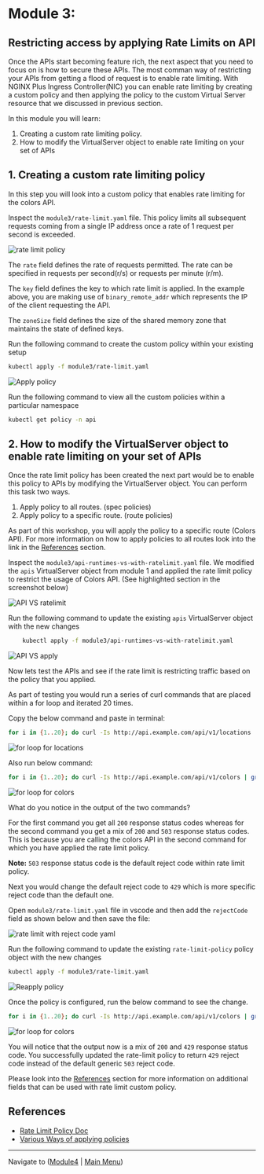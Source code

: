 # Module 3:

## Restricting access by applying Rate Limits on API

Once the APIs start becoming feature rich, the next aspect that you need to focus on is how to secure these APIs. The most comman way of restricting your APIs from getting a flood of request is to enable rate limiting. With NGINX Plus Ingress Controller(NIC) you can enable rate limiting by creating a custom policy and then applying the policy to the custom Virtual Server resource that we discussed in previous section.   

In this module you will learn:

1. Creating a custom rate limiting policy. 
2. How to modify the VirtualServer object to enable rate limiting on your set of APIs
 
## 1. Creating a custom rate limiting policy

In this step you will look into a custom policy that enables rate limiting for the colors API.

Inspect the `module3/rate-limit.yaml` file. This policy limits all subsequent requests coming from a single IP address once a rate of 1 request per second is exceeded. 

![rate limit policy](media/module3_rate-limit-policy.png)

The `rate` field defines the rate of requests permitted. The rate can be specified in requests per second(r/s) or requests per minute (r/m).

The `key` field defines the key to which rate limit is applied. In the example above, you are making use of `binary_remote_addr` which represents the IP of the client requesting the API.

The `zoneSize` field defines the size of the shared memory zone that maintains the state of defined keys.

Run the following command to create the custom policy within your existing setup

```bash
kubectl apply -f module3/rate-limit.yaml
```

![Apply policy](media/module3_apply-policy.png)

Run the following command to view all the custom policies within a particular namespace

```bash
kubectl get policy -n api
```

## 2. How to modify the VirtualServer object to enable rate limiting on your set of APIs

Once the rate limit policy has been created the next part would be to enable this policy to APIs by modifying the VirtualServer object. You can perform this task two ways.

1. Apply policy to all routes. (spec policies)
2. Apply policy to a specific route. (route policies)

As part of this workshop, you will apply the policy to a specific route (Colors API). For more information on how to apply policies to all routes look into the link in the [References](#references) section.

Inspect the `module3/api-runtimes-vs-with-ratelimit.yaml` file. We modified the `apis` VirtualServer object from module 1 and applied the rate limit policy to restrict the usage of Colors API. (See highlighted section in the screenshot below)

![API VS ratelimit](media/module3_api_vs_ratelimit.png)

Run the following command to update the existing `apis` VirtualServer object with the new changes

```bash
    kubectl apply -f module3/api-runtimes-vs-with-ratelimit.yaml
```

![API VS apply](media/module3_api_vs_apply.png)

Now lets test the APIs and see if the rate limit is restricting traffic based on the policy that you applied.

As part of testing you would run a series of curl commands that are placed within a for loop and iterated 20 times.

Copy the below command and paste in terminal:

```bash
for i in {1..20}; do curl -Is http://api.example.com/api/v1/locations | grep "HTTP"; done
```

![for loop for locations](media/module3_test_locations.png)

Also run below command:

```bash
for i in {1..20}; do curl -Is http://api.example.com/api/v1/colors | grep "HTTP"; done
```

![for loop for colors](media/module3_test_colors.png)

What do you notice in the output of the two commands? 

For the first command you get all `200` response status codes whereas for the second command you get a mix of `200` and `503` response status codes. This is because you are calling the colors API in the second command for which you have applied the rate limit policy.

**Note:** `503` response status code is the default reject code within rate limit policy.

Next you would change the default reject code to `429` which is more specific reject code than the default one.

Open `module3/rate-limit.yaml` file in vscode and then add the `rejectCode` field as shown below and then save the file:

![rate limit with reject code yaml](media/module3_add_rejectcode.png)

Run the following command to update the existing `rate-limit-policy` policy object with the new changes

```bash
kubectl apply -f module3/rate-limit.yaml
```

![Reapply policy](media/module3_reapply_policy.png)

Once the policy is configured, run the below command to see the change.

```bash
for i in {1..20}; do curl -Is http://api.example.com/api/v1/colors | grep "HTTP"; done
```

![for loop for colors](media/module3_test_colors.png)

You will notice that the output now is a mix of `200` and `429` response status code. You successfully updated the rate-limit policy to return `429` reject code instead of the default generic `503` reject code.

Please look into the [References](#references) section for more information on additional fields that can be used with rate limit custom policy.

## References

- [Rate Limit Policy Doc](https://docs.nginx.com/nginx-ingress-controller/configuration/policy-resource/#ratelimit)
- [Various Ways of applying policies](https://docs.nginx.com/nginx-ingress-controller/configuration/policy-resource/#applying-policies)


-------------

Navigate to ([Module4](../module4/readme.md) | [Main Menu](../README.md))
